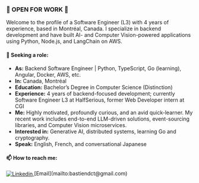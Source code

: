 ### 🔭 OPEN FOR WORK 🔭

Welcome to the profile of a Software Engineer (L3) with 4 years of experience, based in Montréal, Canada. I specialize in backend development and have built AI- and Computer Vision-powered applications using Python, Node.js, and LangChain on AWS.

#### 🔎 Seeking a role:
- **As:** Backend Software Engineer | Python, TypeScript, Go (learning), Angular, Docker, AWS, etc.
- **In:** Canada, Montréal
- **Education:** Bachelor’s Degree in Computer Science (Distinction)
- **Experience:** 4 years of backend-focused development; currently Software Engineer L3 at HalfSerious, former Web Developer intern at CGI
- **Me:** Highly motivated, profoundly curious, and an avid quick-learner. My recent work includes end-to-end LLM-driven solutions, event-sourcing libraries, and Computer Vision microservices.
- **Interested in:** Generative AI, distributed systems, learning Go and cryptography.
- **Speak:** English, French, and conversational Japanese

#### 📫 How to reach me:
<a href="https://www.linkedin.com/in/bastiendct/">
  <img align="center" alt="Linkedin" src="https://img.shields.io/badge/linkedin-%230077B5.svg?&style=for-the-badge&logo=linkedin&logoColor=white"/>
</a> 
[Email](mailto:bastiendct@gmail.com)



<!--
**bo0st3r/bo0st3r** is a ✨ _special_ ✨ repository because its `README.md` (this file) appears on your GitHub profile.

Here are some ideas to get you started:

- 🔭 I’m currently working on ...
- 🌱 I’m currently learning ...
- 👯 I’m looking to collaborate on ...
- 🤔 I’m looking for help with ...
- 💬 Ask me about ...
- 📫 How to reach me: ...
- 😄 Pronouns: ...
- ⚡ Fun fact: ...
-->
